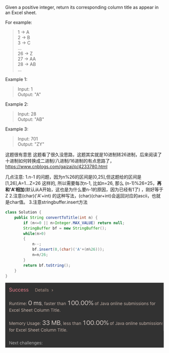 Given a positive integer, return its corresponding column title as appear in an Excel sheet.

For example:

>1 -> A<br>
2 -> B<br>
3 -> C<br>
...<br>
26 -> Z<br>
27 -> AA<br>
28 -> AB<br>
...

Example 1:

>Input: 1<br>
Output: "A"

Example 2:

>Input: 28<br>
Output: "AB"

Example 3:

>Input: 701<br>
Output: "ZY"

这题很有意思
这题看了很久没思路，这题其实就是10进制转26进制，后来阅读了十进制如何转换成二进制/八进制/16进制的有点思路了，<br>
<https://www.cnblogs.com/gaizai/p/4233780.html>

几点注意:
1.n-1 的问题，因为n%26的区间是[0,25],但这题给的区间是[1,26],A=1...Z=26 这样的,
所以需要每次n-1, 比如n=26, 那么 (n-1)%26=25，**再和'A'相加**(默认从A开始，这也是为什么要n-1的原因，因为已经有1了) ，刚好等于Z
2.注意(char)('A'+int) 的这种写法，(char)(char+int)会返回对应的ascii，也就是char值。
3.注意stringbuffer.insert方法

```java
class Solution {
    public String convertToTitle(int n) {
        if (n<=0 || n>Integer.MAX_VALUE) return null;
        StringBuffer bf = new StringBuffer();
        while(n>0)
        {
            n--;
            bf.insert(0,(char)('A'+(n%26)));
            n=n/26;
        }
        return bf.toString();
    }
}
```

![GitHub Logo](/image/168.png)




